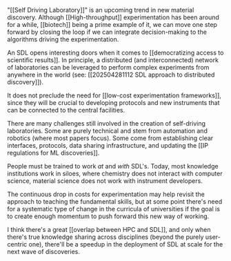 "[[Self Driving Laboratory]]" is an upcoming trend in new material discovery. Although [[High-throughput]] experimentation has been around for a while, [[biotech]] being a prime example of it, we can move one step forward by closing the loop if we can integrate decision-making to the algorithms driving the experimentation. 

An SDL opens interesting doors when it comes to [[democratizing access to scientific results]]. In principle, a distributed (and interconnected) network of laboratories can be leveraged to perform complex experiments from anywhere in the world (see: [[202504281112 SDL approach to distributed discovery]]). 

It does not preclude the need for [[low-cost experimentation frameworks]], since they will be crucial to developing protocols and new instruments that can be connected to the central facilities. 

There are many challenges still involved in the creation of self-driving laboratories. Some are purely technical and stem from automation and robotics (where most papers focus). Some come from establishing clear interfaces, protocols, data sharing infrastructure, and updating the [[IP regulations for ML discoveries]]. 

People must be trained to work *at* and *with* SDL's. Today, most knowledge institutions work in siloes, where chemistry does not interact with computer science, material science does not work with instrument developers. 

The continuous drop in costs for experimentation may help revisit the approach to teaching the fundamental skills, but at some point there's need for a systematic type of change in the curricula of universities if the goal is to create enough momentum to push forward this new way of working. 

I think there's a great [[overlap between HPC and SDL]], and only when there's true knowledge sharing across disciplines (beyond the purely user-centric one), there'll be a speedup in the deployment of SDL at scale for the next wave of discoveries. 

